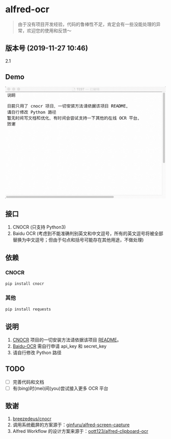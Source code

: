 # alfred-ocr

> 由于没有项目开发经验，代码的鲁棒性不足，肯定会有一些没能处理的异常，欢迎您的使用和反馈～

## 版本号 (2019-11-27 10:46)

2.1

## Demo

![Demo](./demo.gif)

## 接口

1. CNOCR (只支持 Python3)
2. Baidu OCR (考虑到不能准确判别英文和中文逗号，所有的英文逗号将被全部替换为中文逗号；但由于句点和括号可能存在其他用途，不做处理)

## 依赖

### CNOCR

``` python
pip install cnocr
```

### 其他

``` python
pip install requests
```

## 说明

1. [CNOCR](https://github.com/breezedeus/cnocr) 项目的一切安装方法请依据该项目 [README](https://github.com/breezedeus/cnocr/blob/master/README.md)。
2. [Baidu-OCR](https://ai.baidu.com/tech/ocr) 需自行申请 api_key 和 secret_key
3. 请自行修改 Python 路径

## TODO
- [ ] 完善代码和文档
- [ ] 有(bing)时(mei)间(you)尝试接入更多 OCR 平台

## 致谢

1. [breezedeus/cnocr](https://github.com/breezedeus/cnocr)
2. 调用系统截屏的方案源于：[ginfuru/alfred-screen-capture](https://github.com/ginfuru/alfred-screen-capture)
3. Alfred Workflow 的设计方案来源于：[oott123/alfred-clipboard-ocr](https://github.com/oott123/alfred-clipboard-ocr)